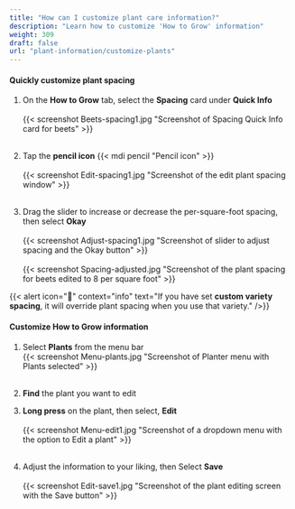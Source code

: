 ```yaml
---
title: "How can I customize plant care information?"
description: "Learn how to customize 'How to Grow' information"
weight: 309
draft: false
url: "plant-information/customize-plants"
---
```


#### Quickly customize plant spacing
1. On the **How to Grow** tab, select the **Spacing** card under **Quick Info**<br /><br />
{{< screenshot Beets-spacing1.jpg "Screenshot of Spacing Quick Info card for beets" >}}<br /><br />

2. Tap the **pencil icon** {{< mdi pencil "Pencil icon" >}}<br /><br />
{{< screenshot Edit-spacing1.jpg "Screenshot of the edit plant spacing window" >}}<br /><br />

3. Drag the slider to increase or decrease the per-square-foot spacing, then select **Okay**<br /><br />
{{< screenshot Adjust-spacing1.jpg "Screenshot of slider to adjust spacing and the Okay button" >}}<br /><br />
{{< screenshot Spacing-adjusted.jpg "Screenshot of the plant spacing for beets edited to 8 per square foot" >}}

{{< alert icon="🍅" context="info" text="If you have set **custom variety spacing**, it will override plant spacing when you use that variety." />}}

#### Customize How to Grow information

1. Select **Plants** from the menu bar<br />
{{< screenshot Menu-plants.jpg "Screenshot of Planter menu with Plants selected" >}}<br /><br />

2. **Find** the plant you want to edit

3. **Long press** on the plant, then select, **Edit**<br /><br />
{{< screenshot Menu-edit1.jpg "Screenshot of a dropdown menu with the option to Edit a plant" >}}<br /><br />

4. Adjust the information to your liking, then Select **Save**<br /><br />
{{< screenshot Edit-save1.jpg "Screenshot of the plant editing screen with the Save button" >}}<br /><br />

